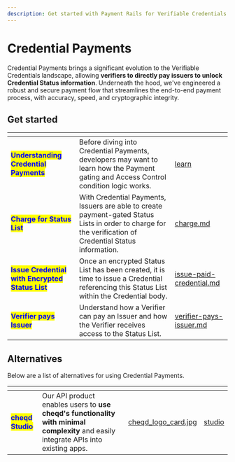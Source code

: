 ```yaml
---
description: Get started with Payment Rails for Verifiable Credentials using Veramo.
---
```


# Credential Payments

Credential Payments brings a significant evolution to the Verifiable Credentials landscape, allowing **verifiers to directly pay issuers to unlock Credential Status information**. Underneath the hood, we've engineered a robust and secure payment flow that streamlines the end-to-end payment process, with accuracy, speed, and cryptographic integrity.

## Get started

<table data-card-size="large" data-view="cards"><thead><tr><th></th><th></th><th data-hidden data-card-target data-type="content-ref"></th></tr></thead><tbody><tr><td><mark style="color:blue;"><strong>Understanding Credential Payments</strong></mark></td><td>Before diving into Credential Payments, developers may want to learn how the Payment gating and Access Control condition logic works.</td><td><a href="../../../studio/payments/learn/">learn</a></td></tr><tr><td><mark style="color:blue;"><strong>Charge for Status List</strong></mark></td><td>With Credential Payments, Issuers are able to create payment-gated Status Lists in order to charge for the verification of Credential Status information.</td><td><a href="charge.md">charge.md</a></td></tr><tr><td><mark style="color:blue;"><strong>Issue Credential with Encrypted Status List</strong></mark></td><td>Once an encrypted Status List has been created, it is time to issue a Credential referencing this Status List within the Credential body.</td><td><a href="issue-paid-credential.md">issue-paid-credential.md</a></td></tr><tr><td><mark style="color:blue;"><strong>Verifier pays Issuer</strong></mark></td><td>Understand how a Verifier can pay an Issuer and how the Verifier receives access to the Status List.</td><td><a href="verifier-pays-issuer.md">verifier-pays-issuer.md</a></td></tr></tbody></table>

## Alternatives

Below are a list of alternatives for using Credential Payments.

<table data-card-size="large" data-view="cards" data-full-width="false"><thead><tr><th></th><th></th><th data-hidden data-card-cover data-type="files"></th><th data-hidden data-card-target data-type="content-ref"></th></tr></thead><tbody><tr><td><mark style="color:blue;"><strong>cheqd Studio</strong></mark></td><td>Our API product enables users to <strong>use cheqd's functionality with minimal complexity</strong> and easily integrate APIs into existing apps. </td><td><a href="../../../.gitbook/assets/cheqd_logo_card.jpg">cheqd_logo_card.jpg</a></td><td><a href="../../../getting-started/studio/">studio</a></td></tr></tbody></table>

##
